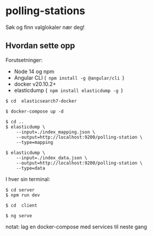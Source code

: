# polling-stations
Søk og finn valglokaler nær deg!

## Hvordan sette opp

Forutsetninger:
  
  - Node 14 og npm
  - Angular CLI (```  npm install -g @angular/cli  ```)
  - docker v20.10.2+
  - elasticdump (```  npm install elasticdump -g  ```)



``` shell
$ cd  elasticsearch7-docker

$ docker-compose up -d
```

``` shell
$ cd ..
$ elasticdump \
    --input=./index_mapping.json \
    --output=http://localhost:9200/polling-station \
    --type=mapping
```

``` shell
$ elasticdump \
    --input=./index_data.json \
    --output=http://localhost:9200/polling-station \
    --type=data
```

I hver sin terminal:

``` shell
$ cd server
$ npm run dev
```

``` shell
$ cd  client

$ ng serve
```

notat: lag en docker-compose med services til neste gang